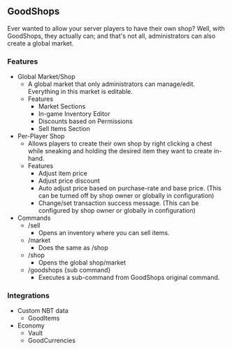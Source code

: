 ## GoodShops

Ever wanted to allow your server players to have their own shop? Well, with GoodShops, they actually can; and that's not all, administrators can also create a global market.

### Features

* Global Market/Shop
  * A global market that only administrators can manage/edit. Everything in this market is editable.
  * Features
    * Market Sections
    * In-game Inventory Editor
    * Discounts based on Permissions
    * Sell Items Section
* Per-Player Shop
  * Allows players to create their own shop by right clicking a chest while sneaking and holding the desired item they want to create in-hand.
  * Features
    * Adjust item price
    * Adjust price discount
    * Auto adjust price based on purchase-rate and base price. (This can be turned off by shop owner or globally in configuration)
    * Change/set transaction success message. (This can be configured by shop owner or globally in configuration)
* Commands
  * /sell
    * Opens an inventory where you can sell items.
  * /market
    * Does the same as /shop
  * /shop
    * Opens the global shop/market
  * /goodshops {sub command}
    * Executes a sub-command from GoodShops original command.

### Integrations

* Custom NBT data
  * GoodItems
* Economy
  * Vault
  * GoodCurrencies
